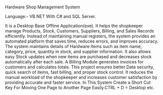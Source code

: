 Hardware Shop Management System

Language:- VB.NET With C# and SQL Server.

It is a Desktop Base Offline Application(exe).
It helps the shopkeeper manage Products, Stock, Customers, Suppliers, Billing, and Sales Records efficiently. 
Instead of maintaining manual registers, the system provides an automated platform that saves time, reduces errors, and improves accuracy.
The system maintains details of Hardware Items such as item name, category, price, quantity in stock, and supplier information.
It also allows easy Stock updates when new items are purchased and decreases stock automatically after each sale.
A Billing Module generates invoices for customers and calculates totals.
This project ensures better Data security, quick search of items, fast billing, and proper stock control.
It reduces the manual workload of the shopkeeper and increases customer satisfaction by providing accurate and faster service.
In This System Create a Short Cut Key For Moving One Page to Another Page Easily.CTRL + D = Desktop etc.

